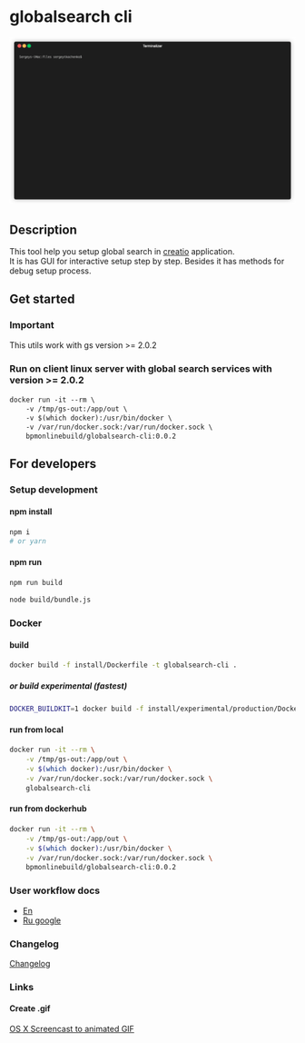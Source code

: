 # globalsearch cli

![example](demo1.gif "example")

## Description 

This tool help you setup global search in [creatio](https://creatio.com) application.  
It is has GUI for interactive setup step by step.
Besides it has methods for debug setup process.

##  Get started

### Important

This utils work with gs version >= 2.0.2

### Run on client linux server with global search services with version >= 2.0.2

```
docker run -it --rm \
    -v /tmp/gs-out:/app/out \
    -v $(which docker):/usr/bin/docker \
    -v /var/run/docker.sock:/var/run/docker.sock \
    bpmonlinebuild/globalsearch-cli:0.0.2
```

## For developers

### Setup development 

#### npm install

```bash
npm i
# or yarn
```

#### npm run

```bash
npm run build
```

```bash
node build/bundle.js
```

### Docker 

#### build

```bash
docker build -f install/Dockerfile -t globalsearch-cli .
```

##### or build experimental (fastest)

```bash
DOCKER_BUILDKIT=1 docker build -f install/experimental/production/Dockerfile -t globalsearch-cli .
```

#### run from local

```bash
docker run -it --rm \
    -v /tmp/gs-out:/app/out \
    -v $(which docker):/usr/bin/docker \
    -v /var/run/docker.sock:/var/run/docker.sock \
    globalsearch-cli
```

#### run from dockerhub

```bash
docker run -it --rm \
    -v /tmp/gs-out:/app/out \
    -v $(which docker):/usr/bin/docker \
    -v /var/run/docker.sock:/var/run/docker.sock \
    bpmonlinebuild/globalsearch-cli:0.0.2
```

### User workflow docs

* [En](docs/workflow.md)
* [Ru google](https://docs.google.com/spreadsheets/d/1CcB6Pi-lXCl7-zPmwBc-UgXw_1u7_HFS_dMCfr6tlNU/edit#gid=0)

### Changelog

[Changelog](docs/CHANGELOG.md)

### Links

#### Create .gif

[OS X Screencast to animated GIF](https://gist.github.com/dergachev/4627207)
